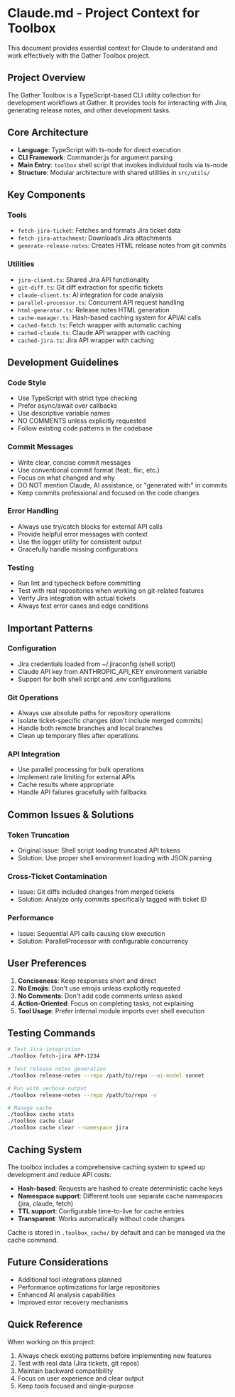 # Claude.md - Project Context for Toolbox

This document provides essential context for Claude to understand and work effectively with the Gather Toolbox project.

## Project Overview

The Gather Toolbox is a TypeScript-based CLI utility collection for development workflows at Gather. It provides tools for interacting with Jira, generating release notes, and other development tasks.

## Core Architecture

- **Language**: TypeScript with ts-node for direct execution
- **CLI Framework**: Commander.js for argument parsing
- **Main Entry**: `toolbox` shell script that invokes individual tools via ts-node
- **Structure**: Modular architecture with shared utilities in `src/utils/`

## Key Components

### Tools
- `fetch-jira-ticket`: Fetches and formats Jira ticket data
- `fetch-jira-attachment`: Downloads Jira attachments
- `generate-release-notes`: Creates HTML release notes from git commits

### Utilities
- `jira-client.ts`: Shared Jira API functionality
- `git-diff.ts`: Git diff extraction for specific tickets
- `claude-client.ts`: AI integration for code analysis
- `parallel-processor.ts`: Concurrent API request handling
- `html-generator.ts`: Release notes HTML generation
- `cache-manager.ts`: Hash-based caching system for API/AI calls
- `cached-fetch.ts`: Fetch wrapper with automatic caching
- `cached-claude.ts`: Claude API wrapper with caching
- `cached-jira.ts`: Jira API wrapper with caching

## Development Guidelines

### Code Style
- Use TypeScript with strict type checking
- Prefer async/await over callbacks
- Use descriptive variable names
- NO COMMENTS unless explicitly requested
- Follow existing code patterns in the codebase

### Commit Messages
- Write clear, concise commit messages
- Use conventional commit format (feat:, fix:, etc.)
- Focus on what changed and why
- DO NOT mention Claude, AI assistance, or "generated with" in commits
- Keep commits professional and focused on the code changes

### Error Handling
- Always use try/catch blocks for external API calls
- Provide helpful error messages with context
- Use the logger utility for consistent output
- Gracefully handle missing configurations

### Testing
- Run lint and typecheck before committing
- Test with real repositories when working on git-related features
- Verify Jira integration with actual tickets
- Always test error cases and edge conditions

## Important Patterns

### Configuration
- Jira credentials loaded from ~/.jiraconfig (shell script)
- Claude API key from ANTHROPIC_API_KEY environment variable
- Support for both shell script and .env configurations

### Git Operations
- Always use absolute paths for repository operations
- Isolate ticket-specific changes (don't include merged commits)
- Handle both remote branches and local branches
- Clean up temporary files after operations

### API Integration
- Use parallel processing for bulk operations
- Implement rate limiting for external APIs
- Cache results where appropriate
- Handle API failures gracefully with fallbacks

## Common Issues & Solutions

### Token Truncation
- Original issue: Shell script loading truncated API tokens
- Solution: Use proper shell environment loading with JSON parsing

### Cross-Ticket Contamination
- Issue: Git diffs included changes from merged tickets
- Solution: Analyze only commits specifically tagged with ticket ID

### Performance
- Issue: Sequential API calls causing slow execution
- Solution: ParallelProcessor with configurable concurrency

## User Preferences

1. **Conciseness**: Keep responses short and direct
2. **No Emojis**: Don't use emojis unless explicitly requested
3. **No Comments**: Don't add code comments unless asked
4. **Action-Oriented**: Focus on completing tasks, not explaining
5. **Tool Usage**: Prefer internal module imports over shell execution

## Testing Commands

```bash
# Test Jira integration
./toolbox fetch-jira APP-1234

# Test release notes generation
./toolbox release-notes --repo /path/to/repo --ai-model sonnet

# Run with verbose output
./toolbox release-notes --repo /path/to/repo -v

# Manage cache
./toolbox cache stats
./toolbox cache clear
./toolbox cache clear --namespace jira
```

## Caching System

The toolbox includes a comprehensive caching system to speed up development and reduce API costs:

- **Hash-based**: Requests are hashed to create deterministic cache keys
- **Namespace support**: Different tools use separate cache namespaces (jira, claude, fetch)
- **TTL support**: Configurable time-to-live for cache entries
- **Transparent**: Works automatically without code changes

Cache is stored in `.toolbox_cache/` by default and can be managed via the cache command.

## Future Considerations

- Additional tool integrations planned
- Performance optimizations for large repositories
- Enhanced AI analysis capabilities
- Improved error recovery mechanisms

## Quick Reference

When working on this project:
1. Always check existing patterns before implementing new features
2. Test with real data (Jira tickets, git repos)
3. Maintain backward compatibility
4. Focus on user experience and clear output
5. Keep tools focused and single-purpose